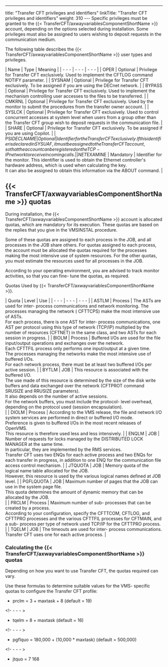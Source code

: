 ---
title: "Transfer CFT privileges and identifiers"
linkTitle: "Transfer CFT privileges and identifiers"
weight: 310
--- Specific privileges must be granted to the {{< TransferCFT/axwayvariablesComponentShortName  >}} account, depending on the options selected during installation. Some privileges must also be assigned to users wishing to deposit requests in the communication medium.

The following table describes the {{< TransferCFT/axwayvariablesComponentShortName  >}} user types and privileges.

| Name  | Type  | Meaning  |
| - - - | - - - | - - - |
| OPER | Optional | Privilege for Transfer CFT exclusively. Used to implement the CFTLOG command NOTIFY parameter. |
| SYSNAM | Optional | Privilege for Transfer CFT exclusively. To be assigned if you are using the DECnet network. |
| BYPASS | Optional | Privilege for Transfer CFT exclusively. Used to implement the mechanism controlling user accesses to the files to be transferred. |
| CMKRNL | Optional | Privilege for Transfer CFT exclusively. Used by the monitor to submit the procedures from the transfer owner account. |
| SYSLCK | Optional | Privilege for Transfer CFT exclusively. Used to control concurrent accesses at system level when users from a group other than the Transfer CFT group wish to deposit requests in the communication file. |
| SHARE | Optional | Privilege for Transfer CFT exclusively. To be assigned if you are using Copilot. |
| PSI$DECLNAME | Optional | Identifier for the Transfer CFT exclusively. If this identifier is declared in SYSUAF, it must be assigned to the Transfer CFT account, so that the account can be registered on the TCP- IP network to receive incoming calls. |
| NET$EXAMINE | Mandatory | Identifier for the monitor. This identifier is used to obtain the Ethernet controller's hardware address, which is used when calculating the key.<br /> It can also be assigned to obtain this information via the ABOUT command. |

## {{< TransferCFT/axwayvariablesComponentShortName  >}} quotas

During installation, the {{< TransferCFT/axwayvariablesComponentShortName  >}} account is allocated quotas, which are mandatory for its execution. These quotas are based on the replies that you give in the VMSINSTAL procedure.

Some of these quotas are assigned to each process in the JOB, and all processes in the JOB share others. For quotas assigned to each process, the account must be allocated the quotas required for the processes making the most intensive use of system resources. For the other quotas, you must estimate the resources used for all processes in the JOB.

According to your operating environment, you are advised to track monitor activities, so that you can fine- tune the quotas, as required.

Quotas Used by {{< TransferCFT/axwayvariablesComponentShortName  >}}.

| Quota  | Level  | Use  |
| - - - | - - - | - - - |
| ASTLM | Process  | The ASTs are used for inter- process communications and network monitoring. The processes managing the network ( CFTTCPS) make the most intensive use of ASTs.<br /> For each process, there is one AST for inter- process communications, one AST per protocol using this type of network (TCP/IP) multiplied by the number of resources (CFTNET) in the same class, and two ASTs for each session in progress. |
| BIOLM | Process  | Buffered I/Os are used for the file input/output operations and exchanges over the network.<br /> Each CFTTFIL process only performs one input/output at a given time.<br /> The processes managing the networks make the most intensive use of buffered I/Os.<br /> For each network process, there must be at least two buffered I/Os per active session. |
| BYTLM | JOB  | This resource is associated with the buffered I/O.<br /> The use made of this resource is determined by the size of the disk write buffers and data exchanged over the network (CFTPROT command SRUSIZE and RRUSIZE parameters).<br /> It also depends on the number of active sessions.<br /> For the network buffers, you must include the protocol- level overhead, depending on the protocol used (session encapsulation).<br />  |
| DIOLM | Process  | According to the VMS release, the file and network I/O system services are performed in direct or buffered I/O mode.<br /> Preference is given to buffered I/Os in the most recent releases of OpenVMS.<br /> This resource is therefore used less and less intensively. |
| ENQLM  | JOB  | Number of requests for locks managed by the DISTRIBUTED LOCK MANAGER at the same time.<br /> In particular, they are implemented by the RMS services.<br /> Transfer CFT uses two ENQs for each active process and two ENQs for each transfer in progress, in addition to one ENQ for the communication file access control mechanism.  |
| JTQUOTA | JOB | Memory quota of the logical name table allocated for the JOB.<br /> However, this resource is used by the various logical names defined at JOB level. |
| PGFLQUOTA | JOB | Maximum number of pages that the JOB can use in the system page file.<br /> This quota determines the amount of dynamic memory that can be allocated by the JOB.<br />  |
| PRCLM | Process | Maximum number of sub- processes that can be created by a process.<br /> According to your configuration, specify the CFTTCOM, CFTLOG, and CFTTPRO processes and the various CFTTFIL processes for CFTMAIN, and a sub- process per type of network used TCP/IP for the CFTTPRO process. |
| TQELM | JOB | The timeouts are used for inter- process communications. Transfer CFT uses one for each active process. |

### Calculating the {{< TransferCFT/axwayvariablesComponentShortName  >}} quotas

Depending on how you want to use Transfer CFT, the quotas required can vary.

Use these formulas to determine suitable values for the VMS- specific quotas to configure the Transfer CFT profile:

- prclm = 3 + maxtask + 8 (default = 19)

<!- - - - >

- tqelm = 8 + maxtask (default = 16)

<!- - - - >

- pgflquo = 180,000 + (10,000 \* maxtask) (default = 500,000)

<!- - - - >

- jtquo = 7 168
